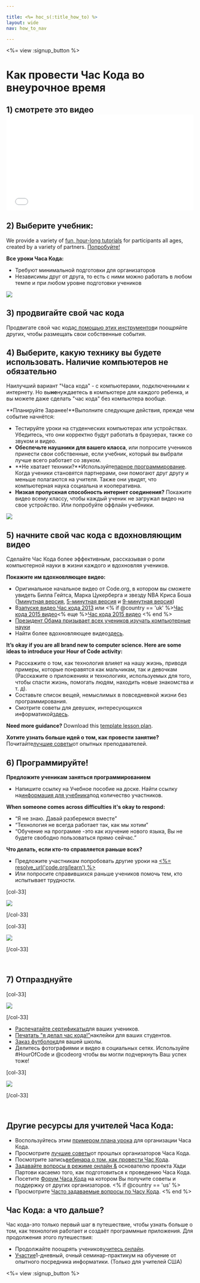 ```yaml
---

title: <%= hoc_s(:title_how_to) %>
layout: wide
nav: how_to_nav

---
```


<%= view :signup_button %>

# Как провести Час Кода во внеурочное время

## 1) смотрете это видео <iframe width="500" height="255" src="//www.youtube.com/embed/SrnvvWDm73k" frameborder="0" allowfullscreen></iframe>
## 2) Выберите учебник:

We provide a variety of [fun, hour-long tutorials](<%= resolve_url('https://code.org/learn') %>) for participants all ages, created by a variety of partners. [Попробуйте!](<%= resolve_url("https://code.org/learn") %>)

**Все уроки Часа Кода:**

  * Требуют минимальной подготовки для организаторов
  * Независимы друг от друга, то есть с ними можно работать в любом темпе и при любом уровне подготовки учеников

[![](/images/fit-700/tutorials.png)](<%= resolve_url('https://code.org/learn') %>)

## 3) продвигайте свой час кода

Продвигате свой час кода[с помощью этих инструментов](<%= resolve_url('/promote') %>)и поощряйте других, чтобы размещать свои собственные события.

## 4) Выберите, какую технику вы будете использовать. Наличие компьютеров не обязательно

Наилучший вариант "Часа кода" - с компьютерами, подключенными к интернету. Но вы**не**нуждаетесь в компьютере для каждого ребенка, и вы можете даже сделать "час кода" без компьютера вообще.

**Планируйте Заранее!**Выполните следующие действия, прежде чем событие начнётся:

  * Тестируйте уроки на студенческих компьютерах или устройствах. Убедитесь, что они корректно будут работать в браузерах, также со звуком и видео.
  * **Обеспечьте наушники для вашего класса**, или попросите учеников принести свои собственные, если учебник, который вы выбрали лучше всего работает со звуком.
  * **Не хватает техники?**Используйте[парное программирование](https://www.youtube.com/watch?v=vgkahOzFH2Q). Когда ученики становятся партнерами, они помогают друг другу и меньше полагаются на учителя. Также они увидят, что компьютерная наука социальна и кооперативна.
  * **Низкая пропускная способность интернет соединения?** Покажите видео всему классу, чтобы каждый ученик не загружал видео на свое устройство. Или попробуйте оффлайн учебники.

![](/images/fit-350/group_ipad.jpg)

## 5) начните свой час кода с вдохновляющим видео

Сделайте Час Кода более эффективным, рассказывая о роли компьютерной науки в жизни каждого и вдохновляя учеников.

**Покажите им вдохновляющее видео:**

  * Оригинальное начальное видео от Code.org, в котором вы сможете увидеть Билла Гейтса, Марка Цукерберга и звезду NBA Криса Боша ([1минутная версия](https://www.youtube.com/watch?v=qYZF6oIZtfc), [5-минутная версия](https://www.youtube.com/watch?v=nKIu9yen5nc) и [9-минутная версия](https://www.youtube.com/watch?v=dU1xS07N-FA))
  * В[запуске видео Час кода 2013](https://www.youtube.com/watch?v=FC5FbmsH4fw) или <% if @country == 'uk' %>[Час кода 2015 видео](https://www.youtube.com/watch?v=7L97YMYqLHc)<% еще %>[Час кода 2015 видео](https://www.youtube.com/watch?v=7L97YMYqLHc) <% end %>
  * [Президент Обама призывает всех учеников изучать компьютерные науки](https://www.youtube.com/watch?v=6XvmhE1J9PY)
  * Найти более вдохновляющее видео[здесь](https://www.youtube.com/playlist?list=PLzdnOPI1iJNfpD8i4Sx7U0y2MccnrNZuP).

**It’s okay if you are all brand new to computer science. Here are some ideas to introduce your Hour of Code activity:**

  * Расскажите о том, как технология влияет на нашу жизнь, приводя примеры, которые понравятся как мальчикам, так и девочкам (Расскажите о приложениях и технологиях, используемых для того, чтобы спасти жизнь, помогать людям, находить новые знакомства и т. д).
  * Составьте список вещей, немыслимых в повседневной жизни без программирования.
  * Смотрите советы для девушек, интересующихся информатикой[здесь](<%= resolve_url('https://code.org/girls') %>).

**Need more guidance?** Download this [template lesson plan](/files/AfterschoolEducatorLessonPlanOutline.docx).

**Хотите узнать больше идей о том, как провести занятие?** Почитайте[лучшие советы](http://www.slideshare.net/TeachCode/hour-of-code-best-practices-for-successful-educators-51273466)от опытных преподавателей.

## 6) Программируйте!

**Предложите ученикам заняться программированием**

  * Напишите ссылку на Учебное пособие на доске. Найти ссылку на[информация для учебника](<%= resolve_url('https://code.org/learn') %>)под количество участников.

**When someone comes across difficulties it's okay to respond:**

  * “Я не знаю. Давай разберемся вместе”
  * “Технология не всегда работает так, как мы хотим”
  * “Обучение на программе -это как изучение нового языка, Вы не будете свободно пользоваться прямо сейчас.”

**Что делать, если кто-то справляется раньше всех?**

  * Предложите участникам попробовать другие уроки на [<%= resolve_url('code.org/learn') %>](<%= resolve_url('https://code.org/learn') %>)
  * Или попросите справившихся раньше учеников помочь тем, кто испытывает трудности.

[col-33]

![](/images/fit-250/highschoolgirls.jpeg)

[/col-33]

[col-33]

![](/images/fit-300/group_ar.jpg)

[/col-33]

<p style="clear:both">
  &nbsp;
</p>

## 7) Отпразднуйте

[col-33]

![](/images/fit-300/boy-certificate.jpg)

[/col-33]

  * [Распечатайте сертификаты](<%= resolve_url('https://code.org/certificates') %>)для ваших учеников.
  * [Печатать "я делал час кода!"](<%= resolve_url('/promote/resources#stickers') %>)наклейки для ваших студентов.
  * [Заказ футболок](http://blog.code.org/post/132608499493/hour-of-code-shirts-and-more)для вашей школы.
  * Делитесь фотографиями и видео в социальных сетях. Используйте #HourOfCode и @codeorg чтобы вы могли подчеркнуть Ваш успех тоже!

[col-33]

![](/images/fit-260/highlight-certificates.jpg)

[/col-33]

<p style="clear:both">
  &nbsp;
</p>

## Другие ресурсы для учителей Часа Кода:

  * Воспользуйтесь этим [примером плана урока](/files/AfterschoolEducatorLessonPlanOutline.docx) для организации Часа Кода.
  * Просмотрите [лучшие советы](http://www.slideshare.net/TeachCode/hour-of-code-best-practices-for-successful-educators-51273466)от прошлых организаторов Часа Кода. 
  * Посмотрите запись[вебинара о том, как провести Час Кода](https://youtu.be/EJeMeSW2-Mw).
  * [Задавайте вопросы в режиме онлайн &](http://www.eventbrite.com/e/ask-your-final-questions-and-prepare-for-the-2015-hour-of-code-with-codeorg-founder-hadi-partovi-tickets-17987437911) основателю проекта Хади Партови касаемо того, как подготовиться к проведению Часа Кода.
  * Посетите [Форум Часа Кода](http://forum.code.org/c/plc/hour-of-code) на котором Вы получите советы и поддержку от других организаторов. <% if @country == 'us' %>
  * Просмотрите [Часто задаваемые вопросы по Часу Кода](https://support.code.org/hc/en-us/categories/200147083-Hour-of-Code). <% end %>

## Час Кода: а что дальше?

Час кода-это только первый шаг в путешествие, чтобы узнать больше о том, как технология работает и создаёт программные приложения. Для продолжения этого путешествия:

  * Продолжайте поощрять учеников[учитесь онлайн](<%= resolve_url('https://code.org/learn/beyond') %>).
  * [Участие](<%= resolve_url('https://code.org/professional-development-workshops') %>)1-дневный, очный семинар-практикум на обучение от опытного посредника информатики. (Только для учителей США)

<%= view :signup_button %>